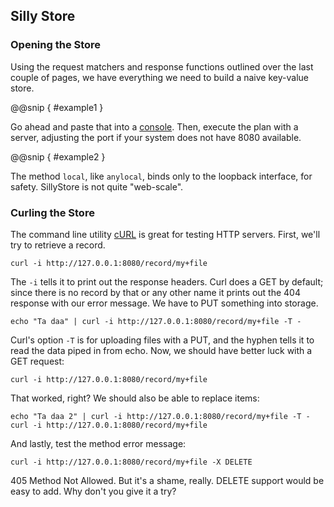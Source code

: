 Silly Store
-----------

### Opening the Store

Using the request matchers and response functions outlined over the
last couple of pages, we have everything we need to build a naive
key-value store.

@@snip [ ](../../main/scala/06/d.scala) { #example1 }

Go ahead and paste that into a [console](Try+Unfiltered.html). Then,
execute the plan with a server, adjusting the port if your system does
not have 8080 available.

@@snip [ ](../../main/scala/06/d.scala) { #example2 }

The method `local`, like `anylocal`, binds only to the loopback
interface, for safety. SillyStore is not quite "web-scale".

### Curling the Store

The command line utility [cURL][curl] is great for testing HTTP
servers. First, we'll try to retrieve a record.

[curl]: http://curl.haxx.se/

    curl -i http://127.0.0.1:8080/record/my+file

The `-i` tells it to print out the response headers. Curl does a GET
by default; since there is no record by that or any other name it
prints out the 404 response with our error message. We have to PUT
something into storage.

    echo "Ta daa" | curl -i http://127.0.0.1:8080/record/my+file -T -

Curl's option `-T` is for uploading files with a PUT, and the hyphen
tells it to read the data piped in from echo. Now, we should have
better luck with a GET request:

    curl -i http://127.0.0.1:8080/record/my+file

That worked, right? We should also be able to replace items:

    echo "Ta daa 2" | curl -i http://127.0.0.1:8080/record/my+file -T -
    curl -i http://127.0.0.1:8080/record/my+file

And lastly, test the method error message:

    curl -i http://127.0.0.1:8080/record/my+file -X DELETE

405 Method Not Allowed. But it's a shame, really. DELETE support would
be easy to add. Why don't you give it a try?
